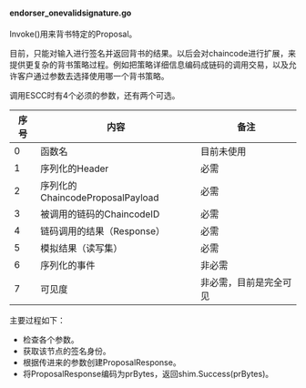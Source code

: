 #### endorser_onevalidsignature.go

Invoke\(\)用来背书特定的Proposal。

目前，只能对输入进行签名并返回背书的结果。以后会对chaincode进行扩展，来提供更复杂的背书策略过程。例如把策略详细信息编码成链码的调用交易，以及允许客户通过参数去选择使用哪一个背书策略。

调用ESCC时有4个必须的参数，还有两个可选。

| 序号 | 内容 | 备注 |
| --- | --- | --- |
| 0 | 函数名 | 目前未使用 |
| 1 | 序列化的Header | 必需 |
| 2 | 序列化的ChaincodeProposalPayload | 必需 |
| 3 | 被调用的链码的ChaincodeID | 必需 |
| 4 | 链码调用的结果（Response） | 必需 |
| 5 | 模拟结果（读写集）| 必需 |
| 6 | 序列化的事件 | 非必需 |
| 7 | 可见度 | 非必需，目前是完全可见 |

主要过程如下：

* 检查各个参数。
* 获取该节点的签名身份。
* 根据传进来的参数创建ProposalResponse。
* 将ProposalResponse编码为prBytes，返回shim.Success(prBytes)。
